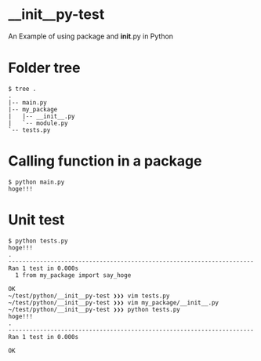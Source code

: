 # __init__py-test

An Example of using package and __init__.py in Python

# Folder tree

```
$ tree .
.
|-- main.py
|-- my_package
|   |-- __init__.py
|   `-- module.py
`-- tests.py
```


# Calling function in a package
```
$ python main.py
hoge!!!
```


# Unit test

```
$ python tests.py
hoge!!!
.
----------------------------------------------------------------------
Ran 1 test in 0.000s
  1 from my_package import say_hoge

OK
~/test/python/__init__py-test ❯❯❯ vim tests.py
~/test/python/__init__py-test ❯❯❯ vim my_package/__init__.py
~/test/python/__init__py-test ❯❯❯ python tests.py
hoge!!!
.
----------------------------------------------------------------------
Ran 1 test in 0.000s

OK
```
